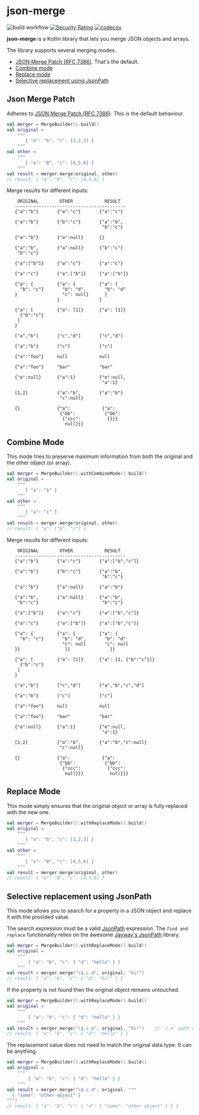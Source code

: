 # json-merge
![build workflow](https://github.com/zezutom/json-merge/actions/workflows/build.yaml/badge.svg)
[![Security Rating](https://sonarcloud.io/api/project_badges/measure?project=zezutom_json-merge&metric=security_rating)](https://sonarcloud.io/summary/new_code?id=zezutom_json-merge)
[![codecov](https://codecov.io/github/zezutom/json-merge/branch/main/graph/badge.svg?token=QTECLTTOTU)](https://codecov.io/github/zezutom/json-merge)

**json-merge** is a Kotlin library that lets you merge JSON objects and arrays.

The library supports several merging modes.

* [JSON Merge Patch (RFC 7386)](#json-merge-patch). That's the default.
* [Combine mode](#combine-mode)
* [Replace mode](#replace-mode)
* [Selective replacement using JsonPath](#selective-replacement-using-jsonpath)

## Json Merge Patch

Adheres to [JSON Merge Patch (RFC 7386)](https://www.rfc-editor.org/rfc/rfc7386). This is the default behaviour.

```kotlin
val merger = MergeBuilder().build()
val original =
    """
       { "a": "b", "c": [1,2,3] }
    """
val other =
    """
       { "a": "B", "c": [4,5,6] }
    """
val result = merger.merge(original, other)
// result: { "a": "B", "c": [4,5,6] }
```

Merge results for different inputs:

```
    ORIGINAL        OTHER            RESULT
   ------------------------------------------
   {"a":"b"}       {"a":"c"}       {"a":"c"}

   {"a":"b"}       {"b":"c"}       {"a":"b",
                                    "b":"c"}

   {"a":"b"}       {"a":null}      {}

   {"a":"b",       {"a":null}      {"b":"c"}
    "b":"c"}

   {"a":["b"]}     {"a":"c"}       {"a":"c"}

   {"a":"c"}       {"a":["b"]}     {"a":["b"]}

   {"a": {         {"a": {         {"a": {
     "b": "c"}       "b": "d",       "b": "d"
   }                 "c": null}      }
                   }               }

   {"a": [         {"a": [1]}      {"a": [1]}
     {"b":"c"}
    ]
   }

   ["a","b"]       ["c","d"]       ["c","d"]

   {"a":"b"}       ["c"]           ["c"]

   {"a":"foo"}     null            null

   {"a":"foo"}     "bar"           "bar"

   {"e":null}      {"a":1}         {"e":null,
                                    "a":1}

   [1,2]           {"a":"b",       {"a":"b"}
                    "c":null}

   {}              {"a":            {"a":
                    {"bb":           {"bb":
                     {"ccc":          {}}}
                      null}}}
```

## Combine Mode

This mode tries to preserve maximum information from both the original and the other object (or array).

```kotlin
val merger = MergeBuilder().withCombineMode().build()
val original =
    """
       { "a": "b" }
    """
val other =
    """
       { "a": "c" }
    """
val result = merger.merge(original, other)
// result: { "a": ["b", "c"] }
```

Merge results for different inputs:

```
    ORIGINAL        OTHER            RESULT
   ------------------------------------------
   {"a":"b"}       {"a":"c"}       {"a":["b","c"]}

   {"a":"b"}       {"b":"c"}       {"a":"b",
                                    "b":"c"}

   {"a":"b"}       {"a":null}      {"a":"b"}

   {"a":"b",       {"a":null}      {"a":"b",
    "b":"c"}                        "b":"c"}
    
   {"a":["b"]}     {"a":"c"}       {"a":["b","c"]}

   {"a":"c"}       {"a":["b"]}     {"a":["b","c"]}

   {"a": {         {"a": {         {"a": {
     "b": "c"}       "b": "d",       "b": "d"
                     "c": null       "c": null
   }}                 }}               }}

   {"a": [         {"a": [1]}      {"a": [1, {"b":"c"}]}
     {"b":"c"}
    ]
   }

   ["a","b"]       ["c","d"]       ["a","b","c","d"]

   {"a":"b"}       ["c"]           ["c"]

   {"a":"foo"}     null            null

   {"a":"foo"}     "bar"           "bar"

   {"e":null}      {"a":1}         {"e":null,
                                    "a":1}

   [1,2]           {"a":"b",       {"a":"b","c":null}
                    "c":null}

   {}              {"a":            {"a":            
                    {"bb":           {"bb":             
                     {"ccc":          {"ccc":           
                      null}}}          null}}}
```

## Replace Mode

This mode simply ensures that the original object or array is fully replaced with the new one.

```kotlin
val merger = MergeBuilder().withReplaceMode().build()
val original =
    """
       { "a": "b", "c": [1,2,3] }
    """
val other =
    """
       { "a": "B", "c": [4,5,6] }
    """
val result = merger.merge(original, other)
// result: { "a": "B", "c": [4,5,6] }
```

## Selective replacement using JsonPath

This mode allows you to search for a property in a JSON object and replace it
with the provided value.

The search expression must be a valid [JsonPath](https://www.ietf.org/archive/id/draft-goessner-dispatch-jsonpath-00.html) expression.
The `find and replace` functionality relies on the awesome [Jayway's JsonPath](https://github.com/json-path/JsonPath) library.

```kotlin
val merger = MergeBuilder().withReplaceMode().build()
val original =
    """
        { "a": "b", "c": { "d": "hello" } }
    """
val result = merger.merge("\$.c.d", original, "hi!")
// result: { "a": "b", "c": { "d": "hi!" } }
```

If the property is not found then the original object remains untouched.

```kotlin
val merger = MergeBuilder().withReplaceMode().build()
val original =
    """
        { "a": "b", "c": { "d": "hello" } }
    """
val result = merger.merge("\$.c.e", original, "hi!")    // `c.e` path does not exist 
// result: { "a": "b", "c": { "d": "hello" } }
```

The replacement value does not need to match the original data type. It can be anything.

```kotlin
val merger = MergeBuilder().withReplaceMode().build()
val original =
    """
        { "a": "b", "c": { "d": "hello" } }
    """
val result = merger.merge("\$.c.d", original, """
  { "some": "other object" }
""")
// result: { "a": "b", "c": { "d": { "some": "other object" } } }
```